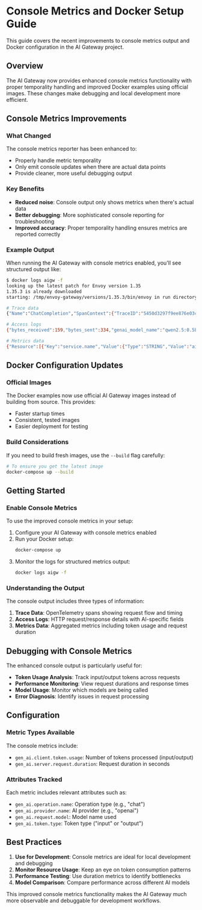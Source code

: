 # Console Metrics and Docker Setup Guide

This guide covers the recent improvements to console metrics output and Docker configuration in the AI Gateway project.

## Overview

The AI Gateway now provides enhanced console metrics functionality with proper temporality handling and improved Docker examples using official images. These changes make debugging and local development more efficient.

## Console Metrics Improvements

### What Changed

The console metrics reporter has been enhanced to:
- Properly handle metric temporality 
- Only emit console updates when there are actual data points
- Provide cleaner, more useful debugging output

### Key Benefits

- **Reduced noise**: Console output only shows metrics when there's actual data
- **Better debugging**: More sophisticated console reporting for troubleshooting
- **Improved accuracy**: Proper temporality handling ensures metrics are reported correctly

### Example Output

When running the AI Gateway with console metrics enabled, you'll see structured output like:

```bash
$ docker logs aigw -f
looking up the latest patch for Envoy version 1.35
1.35.3 is already downloaded
starting: /tmp/envoy-gateway/versions/1.35.3/bin/envoy in run directory /tmp/envoy-gateway/runs/1758094103988916388

# Trace data
{"Name":"ChatCompletion","SpanContext":{"TraceID":"5450d3297f9ee876e03ce0ebcc78c73b",...}

# Access logs
{"bytes_received":159,"bytes_sent":334,"genai_model_name":"qwen2.5:0.5b","genai_tokens_input":44,"genai_tokens_output":12,...}

# Metrics data
{"Resource":[{"Key":"service.name","Value":{"Type":"STRING","Value":"ai-gateway"}}],"ScopeMetrics":[...]}
```

## Docker Configuration Updates

### Official Images

The Docker examples now use official AI Gateway images instead of building from source. This provides:
- Faster startup times
- Consistent, tested images
- Easier deployment for testing

### Build Considerations

If you need to build fresh images, use the `--build` flag carefully:

```bash
# To ensure you get the latest image
docker-compose up --build
```

## Getting Started

### Enable Console Metrics

To use the improved console metrics in your setup:

1. Configure your AI Gateway with console metrics enabled
2. Run your Docker setup:
   ```bash
   docker-compose up
   ```
3. Monitor the logs for structured metrics output:
   ```bash
   docker logs aigw -f
   ```

### Understanding the Output

The console output includes three types of information:

1. **Trace Data**: OpenTelemetry spans showing request flow and timing
2. **Access Logs**: HTTP request/response details with AI-specific fields
3. **Metrics Data**: Aggregated metrics including token usage and request duration

## Debugging with Console Metrics

The enhanced console output is particularly useful for:

- **Token Usage Analysis**: Track input/output tokens across requests
- **Performance Monitoring**: View request durations and response times  
- **Model Usage**: Monitor which models are being called
- **Error Diagnosis**: Identify issues in request processing

## Configuration

### Metric Types Available

The console metrics include:

- `gen_ai.client.token.usage`: Number of tokens processed (input/output)
- `gen_ai.server.request.duration`: Request duration in seconds

### Attributes Tracked

Each metric includes relevant attributes such as:
- `gen_ai.operation.name`: Operation type (e.g., "chat")
- `gen_ai.provider.name`: AI provider (e.g., "openai")  
- `gen_ai.request.model`: Model name used
- `gen_ai.token.type`: Token type ("input" or "output")

## Best Practices

1. **Use for Development**: Console metrics are ideal for local development and debugging
2. **Monitor Resource Usage**: Keep an eye on token consumption patterns
3. **Performance Testing**: Use duration metrics to identify bottlenecks
4. **Model Comparison**: Compare performance across different AI models

This improved console metrics functionality makes the AI Gateway much more observable and debuggable for development workflows.